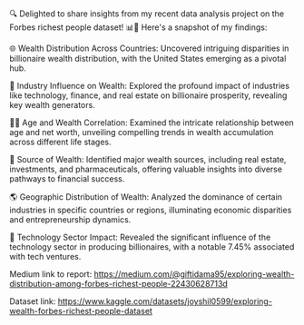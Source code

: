 🔍 Delighted to share insights from my recent data analysis project on the Forbes richest people dataset! 📊💼 Here's a snapshot of my findings:


🌐 Wealth Distribution Across Countries: Uncovered intriguing disparities in billionaire wealth distribution, with the United States emerging as a pivotal hub.


🏢 Industry Influence on Wealth: Explored the profound impact of industries like technology, finance, and real estate on billionaire prosperity, revealing key wealth generators.


👴👵 Age and Wealth Correlation: Examined the intricate relationship between age and net worth, unveiling compelling trends in wealth accumulation across different life stages.


💼 Source of Wealth: Identified major wealth sources, including real estate, investments, and pharmaceuticals, offering valuable insights into diverse pathways to financial success.


🌎 Geographic Distribution of Wealth: Analyzed the dominance of certain industries in specific countries or regions, illuminating economic disparities and entrepreneurship dynamics.


🚀 Technology Sector Impact: Revealed the significant influence of the technology sector in producing billionaires, with a notable 7.45% associated with tech ventures.


Medium link to report: https://medium.com/@giftidama95/exploring-wealth-distribution-among-forbes-richest-people-22430628713d


Dataset link: https://www.kaggle.com/datasets/joyshil0599/exploring-wealth-forbes-richest-people-dataset